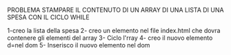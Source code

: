 PROBLEMA STAMPARE IL CONTENUTO DI UN ARRAY DI UNA LISTA DI UNA SPESA CON IL CICLO WHILE
 
 1-creo  la lista della spesa 
 2- creo un elemento nel file index.html che dovra contenere gli elementi del array 
 3- Ciclo l'rray 
 4- creo il nuovo elemento d=nel dom
 5- Inserisco il nuovo elemento nel dom